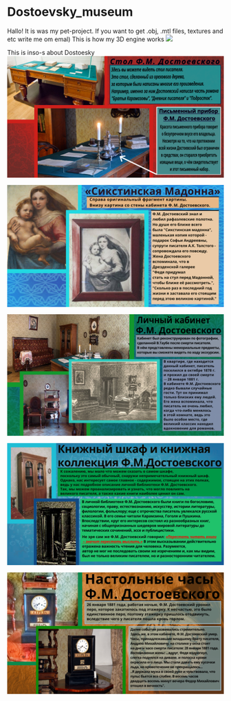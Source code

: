 # Dostoevsky_museum
Hallo! It is was my pet-project. If you want to get .obj, .mtl files, textures and etc write me om emal) 
This is how my 3D engine works
![](https://github.com/Vadim131/Dostoevsky_museum/raw/main/pictures/nueum.jpeg)

This is inso-s about Dostoesky
![](https://github.com/Vadim131/Dostoevsky_museum/raw/main/pictures/info1.png)

![](https://github.com/Vadim131/Dostoevsky_museum/raw/main/pictures/info2.png)

![](https://github.com/Vadim131/Dostoevsky_museum/raw/main/pictures/info3.png)

![](https://github.com/Vadim131/Dostoevsky_museum/raw/main/pictures/info4.png)

![](https://github.com/Vadim131/Dostoevsky_museum/raw/main/pictures/info5.png)
